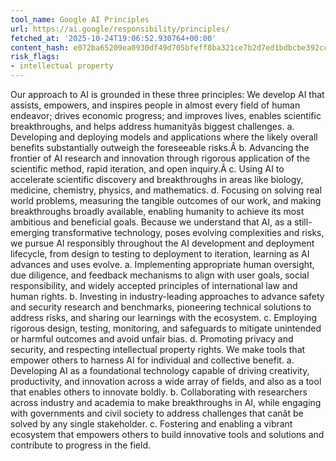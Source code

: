 ```yaml
---
tool_name: Google AI Principles
url: https://ai.google/responsibility/principles/
fetched_at: '2025-10-24T19:06:52.930764+00:00'
content_hash: e072ba65209ea0930df49d705bfeff8ba321ce7b2d7ed1bdbcbe392cc3f6121d
risk_flags:
- intellectual property
---
```


Our approach to AI is grounded in these three principles: We develop AI that assists, empowers, and inspires people in almost every field of human endeavor; drives economic progress; and improves lives, enables scientific breakthroughs, and helps address humanityâs biggest challenges. a. Developing and deploying models and applications where the likely overall benefits substantially outweigh the foreseeable risks.Â b. Advancing the frontier of AI research and innovation through rigorous application of the scientific method, rapid iteration, and open inquiry.Â c. Using AI to accelerate scientific discovery and breakthroughs in areas like biology, medicine, chemistry, physics, and mathematics. d. Focusing on solving real world problems, measuring the tangible outcomes of our work, and making breakthroughs broadly available, enabling humanity to achieve its most ambitious and beneficial goals. Because we understand that AI, as a still-emerging transformative technology, poses evolving complexities and risks, we pursue AI responsibly throughout the AI development and deployment lifecycle, from design to testing to deployment to iteration, learning as AI advances and uses evolve. a. Implementing appropriate human oversight, due diligence, and feedback mechanisms to align with user goals, social responsibility, and widely accepted principles of international law and human rights. b. Investing in industry-leading approaches to advance safety and security research and benchmarks, pioneering technical solutions to address risks, and sharing our learnings with the ecosystem. c. Employing rigorous design, testing, monitoring, and safeguards to mitigate unintended or harmful outcomes and avoid unfair bias. d. Promoting privacy and security, and respecting intellectual property rights. We make tools that empower others to harness AI for individual and collective benefit. a. Developing AI as a foundational technology capable of driving creativity, productivity, and innovation across a wide array of fields, and also as a tool that enables others to innovate boldly. b. Collaborating with researchers across industry and academia to make breakthroughs in AI, while engaging with governments and civil society to address challenges that canât be solved by any single stakeholder. c. Fostering and enabling a vibrant ecosystem that empowers others to build innovative tools and solutions and contribute to progress in the field.
